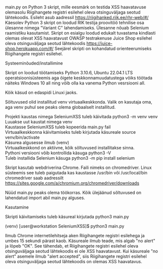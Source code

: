 main.py on Python 3 skript, mille eesmärk on testida XSS haavatavuse olemasolu Riigihangete registri esilehel oleva otsinguväljaga seotud lähtekoodis. Esileht asub aadressil https://riigihanked.riik.ee/rhr-web/#/ Käesolev Python 3 skript on loodud RIK testija proovitöö tehnilise osa ülesanne nimega "Variant C" lahendamiseks. Ülesanne nõuab Selenium raamistiku kasutamist. Skript on esialgu loodud edukalt tuvastama kindlasti olemas olevat XSS haavatavust OWASP testrakenuse Juice Shop esilehel oleva otsinguväljaga seotud lähtekoodis https://juice-shop.herokuapp.com/#/ Seejärel skripti on kohandatud orienteerumiseks Riigihangete registri esilehel.

Systeeminõuded/installimine

Skript on loodud töötamiseks Python 3.10.6, Ubuntu 22.04.1 LTS operatsioonisüsteemis aga õigete keskkonnamuudatustega võiks töötada näiteks Windows 10 all ning võib olla ka vanema Python vesrsiooni all.

Kõik käsud on edaspidi Linuxi jaoks.

Sõltuvused olid installitud venv virtuaalkeskkonda. Valik on kasutaja oma, aga venv puhul see peaks olema globaalselt installitud.

Projekti kaustas nimega SeleniumXSS tuleb käivitada python3 -m venv venv<br>
Luuakse uut kaustat nimega venv<br>
Kaustasse SeleniumXSS tuleb kopeerida main.py fail<br>
Virtuaalkeskkonna käivitamiseks tuleb kirjutada käsureale source venv/bin/activate<br>
Käsurea algusesse ilmub (venv)<br>
Virtuaalkeskkond on aktiivne, kõik sõltuvused installitakse sinna.<br>
Pythoni versiooni võib kontrollida käsuga python3 -V<br>
Tuleb installida Selenium käsuga python3 -m pip install selenium<br>

Skript kasutab webdriverina Chrome. Faili nimeks on chromedriver. Linux süsteemis see tuleb paigutada kas kaustasse /usr/bin või /usr/local/bin<br>
chromedriver saab aadressilt https://sites.google.com/a/chromium.org/chromedriver/downloads

Nüüd main.py peaks olema töökorras. Kõik ülejäänud sõltuvused on lahendatud import abil main.py alguses.

Kasutamine

Skripti käivitamiseks tuleb käsureal kirjutada python3 main.py

(venv) [user@workstation SeleniumXSS]$ python3 main.py

Ilmub Chrome internetilehitseja aken Riigihangete registri esilehega ja umbes 15 sekundi pärast kaob.
Käsureale ilmub teade, mis algab "no alert" ja lõpeb "OK". See tähendab, et Riigihangete registri esilehel oleva otsinguväljaga seotud lähtekoodis ei ole XSS haavatavust. Kui käsureale "no alert" asemele ilmub "alert accepted", siis Riigihangete registri esilehel oleva otsinguväljaga seotud lähtekoodis on olemas XSS haavatavus.

